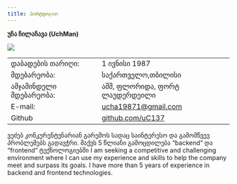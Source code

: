 ```yaml
---
title: პორტფოლიო
---
```




**უჩა ჩილაჩავა (UchMan)**

![](https://en.gravatar.com/userimage/28694484/064cabf7e614c2cda116e0538ab123a8.png?size=300)

| | |
| :--- | :--- |
| დაბადების თარიღი: | 1 ივნისი 1987 |
| მდებარეობა: | საქართველო,თბილისი |
| ამჯამინდელი მდებარეობა: | აშშ, ფლორიდა, ფორტ ლაუდერდეილი |
| E-mail: | ucha19871@gmail.com |
| Github | [github.com/uC137](https://github.com/uC137/)  |

ვეძებ კონკურენტუნარიან გარემოს სადაც საინტერესო და გამომწვევ პრობლემებს გადავჭრი.
მაქვს 5 წლიანი გამოცდილება “backend“ და “frontend“ ტექნოლოგიებში 
I am seeking a competitive and challenging environment where 
I can use my experience and skills to help the company meet and surpass its goals. 
I have more than 5 years of experience in backend and frontend technologies.
